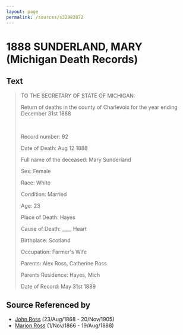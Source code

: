 ```yaml
---
layout: page
permalink: /sources/s32982872
---
```


# 1888 SUNDERLAND, MARY (Michigan Death Records)


## Text

> TO THE SECRETARY OF STATE OF MICHIGAN:
>
> Return of deaths in the county of Charlevoix for the year ending December 31st 1888
>
> <br/>
>
> Record number: 92
>
> Date of Death: Aug 12 1888
>
> Full name of the deceased: Mary Sunderland
>
> Sex: Female
>
> Race: White
>
> Condition: Married
>
> Age: 23
>
> Place of Death: Hayes
>
> Cause of Death: ____ Heart
>
> Birthplace: Scotland
>
> Occupation: Farmer's Wife
>
> Parents: Alex Ross, Catherine Ross
>
> Parents Residence: Hayes, Mich
>
> Date of Record: May 31st 1889
>

## Source Referenced by

* [John Ross](../people/@16505504@-john-ross-b1868-8-23-d1905-11-20.md) (23/Aug/1868 - 20/Nov/1905)
* [Marion Ross](../people/@75416110@-marion-ross-b1866-11-1-d1888-8-19.md) (1/Nov/1866 - 19/Aug/1888)
